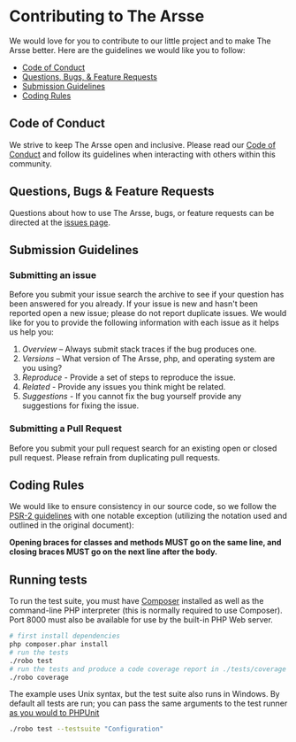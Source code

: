[a]: https://code.mensbeam.com/MensBeam/Policy/src/master/CODE-OF-CONDUCT.md
[b]: https://code.mensbeam.com/MensBeam/arsse/issues
[c]: http://www.php-fig.org/psr/psr-2/
[d]: https://getcomposer.org/
[e]: https://phpunit.de/manual/current/en/textui.html#textui.clioptions

# Contributing to The Arsse

We would love for you to contribute to our little project and to make The Arsse better. Here are the guidelines we would like you to follow:

* [Code of Conduct](#code-of-conduct)
* [Questions, Bugs, & Feature Requests](#questions-bugs-features)
* [Submission Guidelines](#submission-guidelines)
* [Coding Rules](#coding-rules)

## <a name="code-of-conduct"></a> Code of Conduct

We strive to keep The Arsse open and inclusive. Please read our [Code of Conduct][a] and follow its guidelines when interacting with others within this community.

## <a name="questions-issues-bugs-features"></a> Questions, Bugs & Feature Requests

Questions about how to use The Arsse, bugs, or feature requests can be directed at the [issues page][b].

## <a name="submission-guidelines"></a> Submission Guidelines

### Submitting an issue

Before you submit your issue search the archive to see if your question has been answered for you already. If your issue is new and hasn't been reported open a new issue; please do not report duplicate issues. We would like for you to provide the following information with each issue as it helps us help you:

1. *Overview* – Always submit stack traces if the bug produces one.
2. *Versions* – What version of The Arsse, php, and operating system are you using?
3. *Reproduce* - Provide a set of steps to reproduce the issue.
4. *Related* - Provide any issues you think might be related.
5. *Suggestions* - If you cannot fix the bug yourself provide any suggestions for fixing the issue.

### Submitting a Pull Request

Before you submit your pull request search for an existing open or closed pull request. Please refrain from duplicating pull requests.

## <a name="coding-rules"></a> Coding Rules

We would like to ensure consistency in our source code, so we follow the [PSR-2 guidelines][c] with one notable exception (utilizing the notation used and outlined in the original document):

**Opening braces for classes and methods MUST go on the same line, and closing braces MUST go on the next line after the body.**

## Running tests

To run the test suite, you must have [Composer][d] installed as well as the command-line PHP interpreter (this is normally required to use Composer). Port 8000 must also be available for use by the built-in PHP Web server.

``` sh
# first install dependencies
php composer.phar install
# run the tests
./robo test
# run the tests and produce a code coverage report in ./tests/coverage
./robo coverage
```

The example uses Unix syntax, but the test suite also runs in Windows. By default all tests are run; you can pass the same arguments to the test runner [as you would to PHPUnit][e]

``` sh
./robo test --testsuite "Configuration"
```
